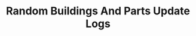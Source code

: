 ---
permalink: /Update-Logs
title: "Random Buildings And Parts Update Logs"
layout: categories
only_list_update_logs: true
author_profile: false
post_status_icons_visible: false
show_footer: false
sidebars:
  table_of_contents:
    enabled: false
categories:
  - Update Logs
---